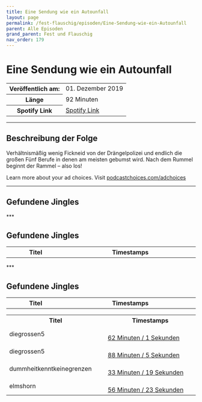```yaml
---
title: Eine Sendung wie ein Autounfall
layout: page
permalink: /fest-flauschig/episoden/Eine-Sendung-wie-ein-Autounfall
parent: Alle Episoden
grand_parent: Fest und Flauschig
nav_order: 179
---
```


# Eine Sendung wie ein Autounfall
<table class="resp-table dcf-table dcf-table-responsive dcf-table-bordered dcf-table-striped dcf-w-100%">
                    <tbody>
                        <tr>
                            <th scope="row">Veröffentlich am:</th>
                            <td data-label="Veröffentlich am:">01. Dezember 2019</td>
                        </tr>
                        <tr>
                            <th scope="row">Länge </th>
                            <td data-label="Länge ">92 Minuten</td>
                        </tr><tr>
                                <th scope="row">Spotify Link</th>
                                <td data-label="Spotify Link"><a href="https://open.spotify.com/episode/3h5Dp5fse5dZQgJUGzu8BR">Spotify Link</a></td>
                            </tr></tbody>
                </table>

***

## Beschreibung der Folge

<div>
Verhältnismäßig wenig Fickneid von der Drängelpolizei und endlich die großen Fünf Berufe in denen am meisten gebumst wird. Nach dem Rummel beginnt der Rammel – also los!<p> </p><p>Learn more about your ad choices. Visit <a href="https://podcastchoices.com/adchoices">podcastchoices.com/adchoices</a></p>  
</div>

***

## Gefundene Jingles

<table style="display: table;">
                                    <tr>
                                        <th class="tableColumnTitle">Titel</th>
                                        <th class="tableColumnTimestamps">Timestamps</th>
                                    </tr>
                                    ***

## Gefundene Jingles

<table style="display: table;">
                                    <tr>
                                        <th class="tableColumnTitle">Titel</th>
                                        <th class="tableColumnTimestamps">Timestamps</th>
                                    </tr>
                                    ***

## Gefundene Jingles

<table style="display: table;">
                                    <tr>
                                        <th class="tableColumnTitle">Titel</th>
                                        <th class="tableColumnTimestamps">Timestamps</th>
                                    </tr>
                                    <tr>
                                <td markdown="span"  class="tableColumnTitle">diegrossen5</td>
                                <td markdown="span" class="tableColumnTimestamps">
                                <br>
                                <a href="https://open.spotify.com/episode/3h5Dp5fse5dZQgJUGzu8BR?t=3721">
                                62 Minuten / 1 Sekunden</a>
                                </td></tr><tr>
                                <td markdown="span"  class="tableColumnTitle">diegrossen5</td>
                                <td markdown="span" class="tableColumnTimestamps">
                                <br>
                                <a href="https://open.spotify.com/episode/3h5Dp5fse5dZQgJUGzu8BR?t=5285">
                                88 Minuten / 5 Sekunden</a>
                                </td></tr><tr>
                                <td markdown="span"  class="tableColumnTitle">dummheitkenntkeinegrenzen</td>
                                <td markdown="span" class="tableColumnTimestamps">
                                <br>
                                <a href="https://open.spotify.com/episode/3h5Dp5fse5dZQgJUGzu8BR?t=1999">
                                33 Minuten / 19 Sekunden</a>
                                </td></tr><tr>
                                <td markdown="span"  class="tableColumnTitle">elmshorn</td>
                                <td markdown="span" class="tableColumnTimestamps">
                                <br>
                                <a href="https://open.spotify.com/episode/3h5Dp5fse5dZQgJUGzu8BR?t=3383">
                                56 Minuten / 23 Sekunden</a>
                                </td></tr></table>